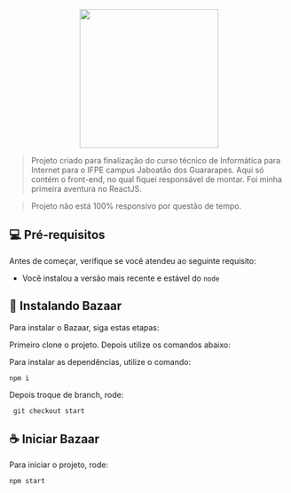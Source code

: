 <div align="center">
 <img src="src/assets/logo-laranja.png" width="250px" height="250px">
</div>

> Projeto criado para finalização do curso técnico de Informática para Internet para o IFPE campus Jaboatão dos Guararapes. Aqui só contém o front-end, no qual fiquei responsável de montar. Foi minha primeira aventura no ReactJS.

> Projeto não está 100% responsivo por questão de tempo.


## 💻 Pré-requisitos

Antes de começar, verifique se você atendeu ao seguinte requisito:

- Você instalou a versão mais recente e estável do `node`

## 🚀 Instalando Bazaar

Para instalar o Bazaar, siga estas etapas:

Primeiro clone o projeto. Depois utilize os comandos abaixo:

Para instalar as dependências, utilize o comando:

```
npm i
```

Depois troque de branch, rode:

```
 git checkout start
```

## ☕ Iniciar Bazaar

Para iniciar o projeto, rode:

```
npm start
```

